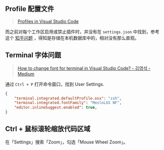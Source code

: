 ## Profile 配置文件

> [Profiles in Visual Studio Code](https://code.visualstudio.com/docs/editor/profiles)

而之前对每个工作区启用或禁止插件时，并没有在 `settings.json` 中找到，参考这个 [知乎问题](https://www.zhihu.com/question/531021146) ，得知是存储在本机数据库中的，相对没有那么直观。

## Terminal 字体问题

> [How to change font for terminal in Visual Studio Code? - 김영석 - Medium](https://youngstone89.medium.com/how-to-change-font-for-terminal-in-visual-studio-code-c3305fe6d4c2)

通过 `Ctrl + P` 打开命令窗口，找到 User Settings.

```json
{
    "terminal.integrated.defaultProfile.osx": "zsh",
    "terminal.integrated.fontFamily": "MesloLGS NF",
    "editor.inlineSuggest.enabled": true,
}
```

## Ctrl + 鼠标滚轮缩放代码区域

在「Settings」搜索「Zoom」，勾选「Mouse Wheel Zoom」。
